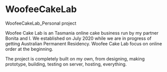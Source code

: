 # WoofeeCakeLab
WoofeeCakeLab_Personal project

Woofee Cake Lab is an Tasmania online cake business run by my partner Bonita and I. 
We established on July 2020 while we are in progress of getting Australian Permanent Residency.
Woofee Cake Lab focus on online order at the beginning.

The project is completely built on my own, from designing, making prototype, building, testing on server, hosting, everything.
